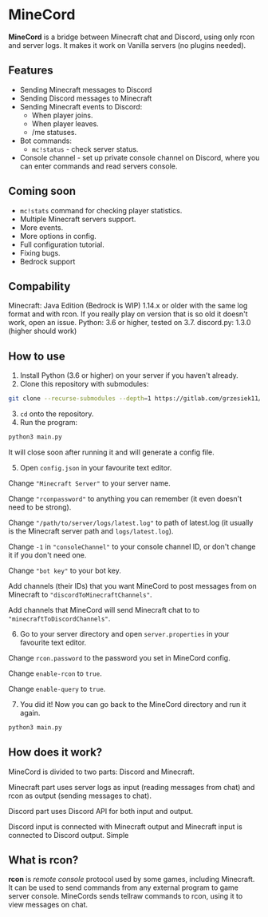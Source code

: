 # MineCord

**MineCord** is a bridge between Minecraft chat and Discord, using only rcon and server logs. It makes it work on Vanilla servers (no plugins needed).

## Features

- Sending Minecraft messages to Discord
- Sending Discord messages to Minecraft
- Sending Minecraft events to Discord:
    - When player joins.
    - When player leaves.
    - /me statuses.
- Bot commands:
    - `mc!status` - check server status.
- Console channel - set up private console channel on Discord, where you can enter commands and read servers console.

## Coming soon

- `mc!stats` command for checking player statistics.
- Multiple Minecraft servers support.
- More events.
- More options in config.
- Full configuration tutorial.
- Fixing bugs.
- Bedrock support

## Compability

Minecraft: Java Edition (Bedrock is WIP) 1.14.x or older with the same log format and with rcon. If you really play on version that is so old it doesn't work, open an issue.
Python: 3.6 or higher, tested on 3.7.
discord.py: 1.3.0 (higher should work)

## How to use

1. Install Python (3.6 or higher) on your server if you haven't already.
2. Clone this repository with submodules:

```sh
git clone --recurse-submodules --depth=1 https://gitlab.com/grzesiek11/minecord.git
```

3. `cd` onto the repository.
4. Run the program:

```sh
python3 main.py
```

It will close soon after running it and will generate a config file.

5. Open `config.json` in your favourite text editor.

Change `"Minecraft Server"` to your server name.

Change `"rconpassword"` to anything you can remember (it even doesn't need to be strong).

Change `"/path/to/server/logs/latest.log"` to path of latest.log (it usually is the Minecraft server path and `logs/latest.log`).

Change `-1` in `"consoleChannel"` to your console channel ID, or don't change it if you don't need one.

Change `"bot key"` to your bot key.

Add channels (their IDs) that you want MineCord to post messages from on Minecraft to `"discordToMinecraftChannels"`.

Add channels that MineCord will send Minecraft chat to to `"minecraftToDiscordChannels"`.

6. Go to your server directory and open `server.properties` in your favourite text editor.

Change `rcon.password` to the password you set in MineCord config.

Change `enable-rcon` to `true`.

Change `enable-query` to `true`.

7. You did it! Now you can go back to the MineCord directory and run it again.

```sh
python3 main.py
```

## How does it work?

MineCord is divided to two parts: Discord and Minecraft.

Minecraft part uses server logs as input (reading messages from chat) and rcon as output (sending messages to chat).

Discord part uses Discord API for both input and output.

Discord input is connected with Minecraft output and Minecraft input is connected to Discord output. Simple

## What is rcon?

**rcon** is *remote console* protocol used by some games, including Minecraft. It can be used to send commands from any external program to game server console. MineCords sends tellraw commands to rcon, using it to view messages on chat.
